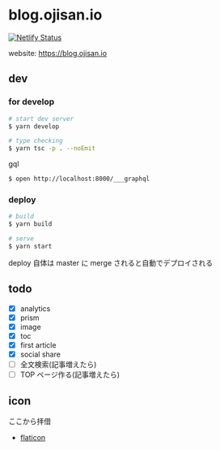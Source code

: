 # blog.ojisan.io

[![Netlify Status](https://api.netlify.com/api/v1/badges/00c9f479-1c04-40eb-8ae6-2a15b372398b/deploy-status)](https://app.netlify.com/sites/amazing-goodall-59e3b0/deploys)

website: https://blog.ojisan.io

## dev

### for develop

```sh
# start dev server
$ yarn develop

# type checking
$ yarn tsc -p . --noEmit
```

gql

```sh
$ open http://localhost:8000/___graphql
```

### deploy

```sh
# build
$ yarn build

# serve
$ yarn start
```

deploy 自体は master に merge されると自動でデプロイされる

## todo

- [x] analytics
- [x] prism
- [x] image
- [x] toc
- [x] first article
- [x] social share
- [ ] 全文検索(記事増えたら)
- [ ] TOP ページ作る(記事増えたら)

## icon

ここから拝借

- [flaticon](https://www.flaticon.com/free-icon/clap-hands_109638)

